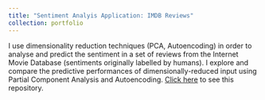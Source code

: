 ```yaml
---
title: "Sentiment Analyis Application: IMDB Reviews"
collection: portfolio
---
```


I use dimensionality reduction techniques (PCA, Autoencoding) in order to analyse and predict the sentiment in a set of reviews from the Internet Movie Database (sentiments originally labelled by humans). I explore and compare the predictive performances of dimensionally-reduced input using Partial Component Analysis and Autoencoding. [Click here](https://github.com/sofiapasquini/IMDB-Sentiment-Analysis) to see this repository.
